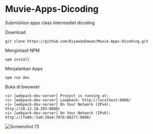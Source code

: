 # Muvie-Apps-Dicoding
Submishion apps class intermediet dicoding

Download 

    git clone https://github.com/DiyawanDawan/Muvie-Apps-Dicoding.git
    
Mengintasll NPM

    npm install

Menjalankan Apps

    npm run dev

Buka di bwowser

    <i> [webpack-dev-server] Project is running at:
    <i> [webpack-dev-server] Loopback: http://localhost:8080/
    <i> [webpack-dev-server] On Your Network (IPv4): http://10.12.10.203:8080/
    <i> [webpack-dev-server] On Your Network (IPv6): http://[fe80::5a8:28a4:707b:8827]:8080/

![Screenshot (1)](https://github.com/DiyawanDawan/Muvie-Apps-Dicoding/assets/95010003/3a44479b-6752-47c0-8bab-1a83cb657f25)
